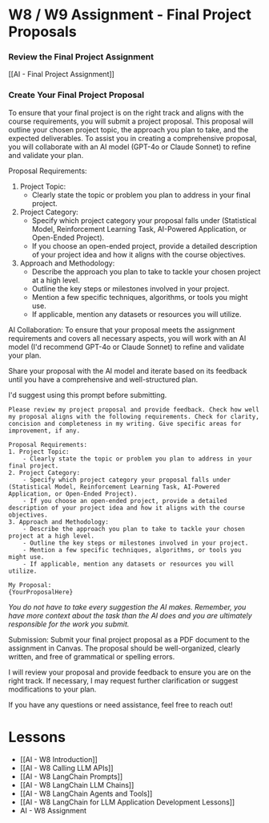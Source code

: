 # W8 / W9 Assignment - Final Project Proposals

### Review the Final Project Assignment

[[AI - Final Project Assignment]]

### Create Your Final Project Proposal

To ensure that your final project is on the right track and aligns with the course requirements, you will submit a project proposal. This proposal will outline your chosen project topic, the approach you plan to take, and the expected deliverables. To assist you in creating a comprehensive proposal, you will collaborate with an AI model (GPT-4o or Claude Sonnet) to refine and validate your plan.

Proposal Requirements:
1. Project Topic:
    - Clearly state the topic or problem you plan to address in your final project.
2. Project Category:
    - Specify which project category your proposal falls under (Statistical Model, Reinforcement Learning Task, AI-Powered Application, or Open-Ended Project).
    - If you choose an open-ended project, provide a detailed description of your project idea and how it aligns with the course objectives.
3. Approach and Methodology:
    - Describe the approach you plan to take to tackle your chosen project at a high level.
    - Outline the key steps or milestones involved in your project.
    - Mention a few specific techniques, algorithms, or tools you might use.
    - If applicable, mention any datasets or resources you will utilize.

AI Collaboration: To ensure that your proposal meets the assignment requirements and covers all necessary aspects, you will work with an AI model (I'd recommend GPT-4o or Claude Sonnet) to refine and validate your plan.

Share your proposal with the AI model and iterate based on its feedback until you have a comprehensive and well-structured plan.

I'd suggest using this prompt before submitting.

```
Please review my project proposal and provide feedback. Check how well my proposal aligns with the following requirements. Check for clarity, concision and completeness in my writing. Give specific areas for improvement, if any.

Proposal Requirements:
1. Project Topic:
    - Clearly state the topic or problem you plan to address in your final project.
2. Project Category:
    - Specify which project category your proposal falls under (Statistical Model, Reinforcement Learning Task, AI-Powered Application, or Open-Ended Project).
    - If you choose an open-ended project, provide a detailed description of your project idea and how it aligns with the course objectives.
3. Approach and Methodology:
    - Describe the approach you plan to take to tackle your chosen project at a high level.
    - Outline the key steps or milestones involved in your project.
    - Mention a few specific techniques, algorithms, or tools you might use.
    - If applicable, mention any datasets or resources you will utilize.

My Proposal:
{YourProposalHere}
```

*You do not have to take every suggestion the AI makes. Remember, you have more context about the task than the AI does and you are ultimately responsible for the work you submit.*

Submission: Submit your final project proposal as a PDF document to the assignment in Canvas. The proposal should be well-organized, clearly written, and free of grammatical or spelling errors.

I will review your proposal and provide feedback to ensure you are on the right track. If necessary, I may request further clarification or suggest modifications to your plan.

If you have any questions or need assistance, feel free to reach out!

# Lessons
- [[AI - W8 Introduction]]
- [[AI - W8 Calling LLM APIs]]
- [[AI - W8 LangChain Prompts]]
- [[AI - W8 LangChain LLM Chains]]
- [[AI - W8 LangChain Agents and Tools]]
- [[AI - W8 LangChain for LLM Application Development Lessons]]
- AI - W8 Assignment